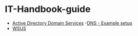 # IT-Handbook-guide

* [Active Directory Domain Services](https://drive.google.com/open?id=1rKO8IuN05d1A61dkMv1PZAmMvuTAqQqYONJ4NQopg1M)
-[DNS - Example setup](https://docs.google.com/document/d/1rKO8IuN05d1A61dkMv1PZAmMvuTAqQqYONJ4NQopg1M/edit#heading=h.vs1ie4rk8dmn)
* [WSUS](https://drive.google.com/open?id=1JRByXOwB0qKXjh2qwyq-ob33PsbK9o3wrIe7l60WoTU)
